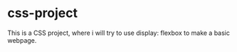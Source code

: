# css-project

This is a CSS project, where i will try to use display: flexbox to make a basic webpage.

